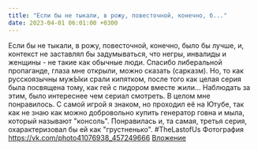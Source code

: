 ```yaml
---
title: "Если бы не тыкали, в рожу, повесточной, конечно, б..."
date: 2023-04-01 06:01:00 +0300
---
```


Если бы не тыкали, в рожу, повесточной, конечно, было бы лучше, и, контекст не заставлял бы задумываться, что негры, инвалиды и женщины - не такие как обычные люди. Спасибо либеральной пропаганде, глаза мне открыли, можно сказать (сарказм).
Но, то как русскоязычны мужЫки срали кипятком, после того как целая серия была посвящена тому, как гей с пидором вместе жили... Наблюдать за этим, было интереснее чем сериал смотреть.
В целом мне понравилось. С самой игрой я знаком, но проходил её на Ютубе, так как не знаю как можно добровольно купить генератор говна и мыла, который называют "консоль". Понравилась и, та самая, третья серия, охарактеризовал бы ей как "грустненько".
#TheLastofUs
Фотография
<a class="vk-attach" href="https://vk.com/photo41076938_457249666">https://vk.com/photo41076938_457249666</a>
<a class="vk-attach" href="https://vk.com/photo41076938_457249666">Вложение</a>
